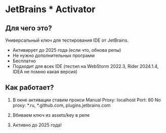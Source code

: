 # JetBrains * Activator

## Для чего это?
Универсальный ключ для тестирования IDE от JetBrains.
- Активирует до 2025 года (если что, обнова репы)
- Не нужно дополнительных программ
- Бесплатно
- Подходит для всех IDE (тестил на WebStorm 2022.3, Rider 2024.1.4, IDEA не помню какая версия)

## Как работает?

1. В окне активации ставим прокси Manual
Proxy: localhost
Port: 80
No proxy: *.ru, *.github.com, plugins.jetbrains.com

2. Вбиваем ключ из assets/key в репе

3. Активно до 2025 года!
